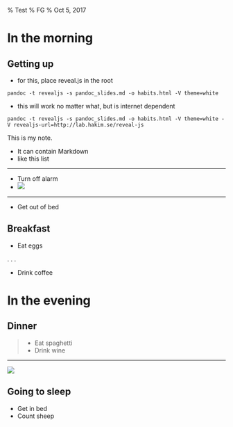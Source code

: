 % Test
% FG
% Oct 5, 2017

# In the morning

## Getting up

- for this, place reveal.js in the root
```
pandoc -t revealjs -s pandoc_slides.md -o habits.html -V theme=white
```
- this will work no matter what, but is internet dependent
```
pandoc -t revealjs -s pandoc_slides.md -o habits.html -V theme=white -V revealjs-url=http://lab.hakim.se/reveal-js
```

<div class="notes">
This is my note.

- It can contain Markdown
- like this list

</div>

---

- Turn off alarm
- ![](https://i.imgur.com/SH7NFSr.png)

---

- Get out of bed

## Breakfast

- Eat eggs

. . .

- Drink coffee

# In the evening

## Dinner

> - Eat spaghetti
> - Drink wine

------------------

![](https://i.imgur.com/SH7NFSr.png)

## Going to sleep

- Get in bed
- Count sheep